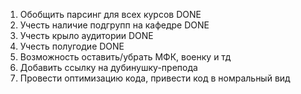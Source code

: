 1. Обобщить парсинг для всех курсов DONE
2. Учесть наличие подгрупп на кафедре DONE
3. Учесть крыло аудитории DONE
4. Учесть полугодие DONE
5. Возможность оставить/убрать МФК, военку и тд
6. Добавить ссылку на дубинушку-препода
7. Провести оптимизацию кода, привести код в номральный вид 
